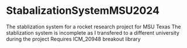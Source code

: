 # StabalizationSystemMSU2024
The stablization system for a rocket research project for MSU Texas
The stablization system is incomplete as I transfered to a different university during the project
Requires ICM_20948 breakout library
